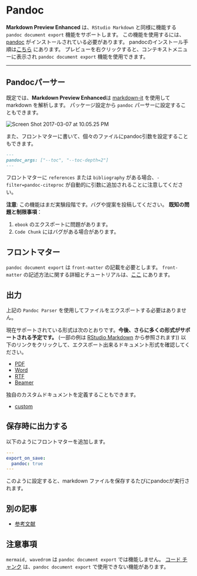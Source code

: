 # Pandoc

**Markdown Preview Enhanced** は、`RStudio Markdown` と同様に機能する `pandoc document export` 機能をサポートします。
この機能を使用するには、[pandoc](https://pandoc.org/) がインストールされている必要があります。
pandocのインストール手順は[こちら](https://pandoc.org/installing.html) にあります。
プレビューを右クリックすると、コンテキストメニューに表示され `pandoc document export` 機能を使用できます。

---

## Pandocパーサー

既定では、**Markdown Preview Enhanced**は [markdown-it](https://github.com/markdown-it/markdown-it) を使用して markdown を解析します。
パッケージ設定から `pandoc` パーサーに設定することもできます。

![Screen Shot 2017-03-07 at 10.05.25 PM](https://i.imgur.com/NdCJBgR.png)

また、フロントマターに書いて、個々のファイルにpandoc引数を設定することもできます。

```markdown
---
pandoc_args: ["--toc", "--toc-depth=2"]
---
```

フロントマターに `references` または `bibliography` がある場合、`-filter=pandoc-citeproc` が自動的に引数に追加されることに注意してください。

**注意**: この機能はまだ実験段階です。バグや提案を投稿してください。
**既知の問題と制限事項**：

1. `ebook` のエクスポートに問題があります。
2. `Code Chunk` にはバグがある場合があります。

## フロントマター

`pandoc document export` は `front-matter` の記載を必要とします。
`front-matter` の記述方法に関する詳細とチュートリアルは、[ここ](https://jekyllrb.com/docs/frontmatter/) にあります。

## 出力

上記の `Pandoc Parser` を使用してファイルをエクスポートする必要はありません。

現在サポートされている形式は次のとおりです。**今後、さらに多くの形式がサポートされる予定です。**
(一部の例は [RStudio Markdown](https://rmarkdown.rstudio.com/formats.html) から参照されます))
以下のリンクをクリックして、エクスポート出来るドキュメント形式を確認してください。

- [PDF](ja-jp/pandoc-pdf.md)
- [Word](ja-jp/pandoc-word.md)
- [RTF](ja-jp/pandoc-rtf.md)
- [Beamer](ja-jp/pandoc-beamer.md)

独自のカスタムドキュメントを定義することもできます。

- [custom](ja-jp/pandoc-custom.md)

## 保存時に出力する

以下のようにフロントマターを追加します。

```yaml
---
export_on_save:
  pandoc: true
---

```

このように設定すると、markdown ファイルを保存するたびにpandocが実行されます。

## 別の記事

- [参考文献](ja-jp/pandoc-bibliographies-and-citations.md)

## 注意事項

`mermaid, wavedrom` は `pandoc document export` では機能しません。
[コード チャンク](ja-jp/code-chunk.md) は、`pandoc document export` で使用できない機能があります。
